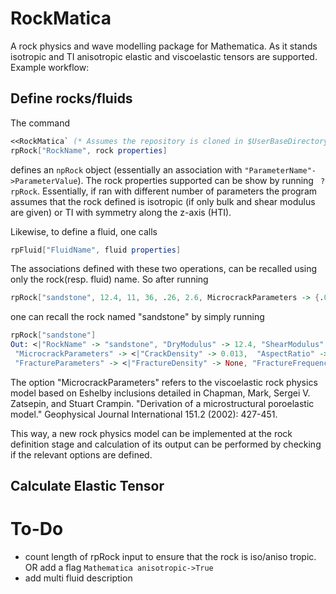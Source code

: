 # RockMatica
A rock physics and wave modelling package for Mathematica. As it stands isotropic and TI anisotropic elastic and viscoelastic tensors are supported. Example workflow:

## Define rocks/fluids
The command 

```Mathematica 
<<RockMatica` (* Assumes the repository is cloned in $UserBaseDirectory/RockMatica *)
rpRock["RockName", rock properties]
```
defines an `npRock` object (essentially an association with ``` "ParameterName"->ParameterValue ```). The rock properties supported can be show by running ``` ?rpRock```. Essentially, if ran with different number of parameters the program assumes that the rock defined is isotropic (if only bulk and shear modulus are given) or TI with symmetry along the z-axis (HTI).

Likewise, to define a fluid, one calls
```Mathematica 
rpFluid["FluidName", fluid properties]
```
The associations defined with these two operations, can be recalled using only the rock(resp. fluid) name. So after running
```Mathematica
rpRock["sandstone", 12.4, 11, 36, .26, 2.6, MicrocrackParameters -> {.013, 10^-5, 1}]
```
one can recall the rock named "sandstone" by simply running

```Mathematica
rpRock["sandstone"]
Out: <|"RockName" -> "sandstone", "DryModulus" -> 12.4, "ShearModulus" -> 11., "MineralModulus" -> 36., "Porosity" -> 0.26, "MineralDensity" -> 2.6, 
 "MicrocrackParameters" -> <|"CrackDensity" -> 0.013,  "AspectRatio" -> 0.00001, "ReferenceFrequency" -> 1.|>, 
 "FractureParameters" -> <|"FractureDensity" -> None, "FractureFrequencyRatio" -> None|>|>
```

The option "MicrocrackParameters" refers to the viscoelastic rock physics model based on Eshelby inclusions detailed in Chapman, Mark, Sergei V. Zatsepin, and Stuart Crampin. "Derivation of a microstructural poroelastic model." Geophysical Journal International 151.2 (2002): 427-451.

This way, a new rock physics model can be implemented at the rock definition stage and calculation of its output can be performed by checking if the relevant options are defined.


## Calculate Elastic Tensor


# To-Do
- count length of rpRock input to ensure that the rock is iso/aniso tropic. OR add a flag ```Mathematica anisotropic->True```
- add multi fluid description
